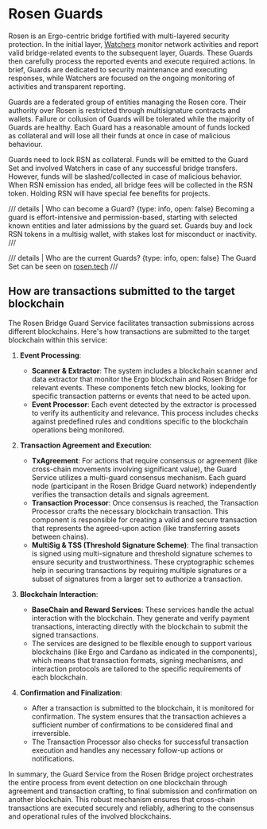 # Rosen Guards

Rosen is an Ergo-centric bridge fortified with multi-layered security protection. In the initial layer, [Watchers](watcher.md) monitor network activities and report valid bridge-related events to the subsequent layer, Guards. These Guards then carefully process the reported events and execute required actions. In brief, Guards are dedicated to security maintenance and executing responses, while Watchers are focused on the ongoing monitoring of activities and transparent reporting.

Guards are a federated group of entities managing the Rosen core. Their authority over Rosen is restricted through multisignature contracts and wallets. Failure or collusion of Guards will be tolerated while the majority of Guards are healthy. Each Guard has a reasonable amount of funds locked as collateral and will lose all their funds at once in case of malicious behaviour.

Guards need to lock RSN as collateral. Funds will be emitted to the Guard Set and involved Watchers in case of any successful bridge transfers. However, funds will be slashed/collected in case of malicious behavior. When RSN emission has ended, all bridge fees will be collected in the RSN token. Holding RSN will have special fee benefits for projects.

/// details | Who can become a Guard?
     {type: info, open: false}
Becoming a guard is effort-intensive and permission-based, starting with selected known entities and later admissions by the guard set. Guards buy and lock RSN tokens in a multisig wallet, with stakes lost for misconduct or inactivity.
///

/// details | Who are the current Guards?
     {type: info, open: false}
The Guard Set can be seen on [rosen.tech](https://rosen.tech/)
///

## How are transactions submitted to the target blockchain

The Rosen Bridge Guard Service facilitates transaction submissions across different blockchains. Here's how transactions are submitted to the target blockchain within this service:

1. **Event Processing**:
      - **Scanner & Extractor**: The system includes a blockchain scanner and data extractor that monitor the Ergo blockchain and Rosen Bridge for relevant events. These components fetch new blocks, looking for specific transaction patterns or events that need to be acted upon.
      - **Event Processor**: Each event detected by the extractor is processed to verify its authenticity and relevance. This process includes checks against predefined rules and conditions specific to the blockchain operations being monitored.

2. **Transaction Agreement and Execution**:
      - **TxAgreement**: For actions that require consensus or agreement (like cross-chain movements involving significant value), the Guard Service utilizes a multi-guard consensus mechanism. Each guard node (participant in the Rosen Bridge Guard network) independently verifies the transaction details and signals agreement.
      - **Transaction Processor**: Once consensus is reached, the Transaction Processor crafts the necessary blockchain transaction. This component is responsible for creating a valid and secure transaction that represents the agreed-upon action (like transferring assets between chains).
      - **MultiSig & TSS (Threshold Signature Scheme)**: The final transaction is signed using multi-signature and threshold signature schemes to ensure security and trustworthiness. These cryptographic schemes help in securing transactions by requiring multiple signatures or a subset of signatures from a larger set to authorize a transaction.

3. **Blockchain Interaction**:
      - **BaseChain and Reward Services**: These services handle the actual interaction with the blockchain. They generate and verify payment transactions, interacting directly with the blockchain to submit the signed transactions.
      - The services are designed to be flexible enough to support various blockchains (like Ergo and Cardano as indicated in the components), which means that transaction formats, signing mechanisms, and interaction protocols are tailored to the specific requirements of each blockchain.

4. **Confirmation and Finalization**:
      - After a transaction is submitted to the blockchain, it is monitored for confirmation. The system ensures that the transaction achieves a sufficient number of confirmations to be considered final and irreversible.
      - The Transaction Processor also checks for successful transaction execution and handles any necessary follow-up actions or notifications.

In summary, the Guard Service from the Rosen Bridge project orchestrates the entire process from event detection on one blockchain through agreement and transaction crafting, to final submission and confirmation on another blockchain. This robust mechanism ensures that cross-chain transactions are executed securely and reliably, adhering to the consensus and operational rules of the involved blockchains.
